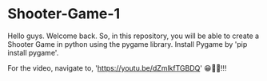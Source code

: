 # Shooter-Game-1

Hello guys. Welcome back.
So, in this repository, you will be able to create a Shooter Game in python using the pygame library. Install Pygame by 'pip install pygame'.

For the video, navigate to, 'https://youtu.be/dZmlkfTGBDQ' 😁🙏🏻!!!

